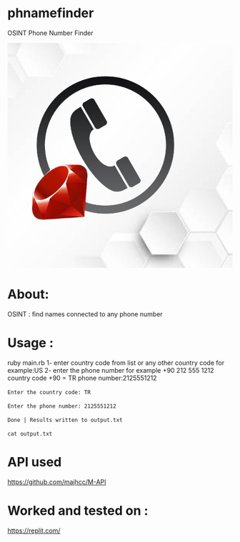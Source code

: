 # phnamefinder
OSINT Phone Number Finder

 ![image](rubyimage.jpg)


# About:
  OSINT : find names connected to any phone number
# Usage :
ruby main.rb
1- enter country code from list or any other country code for example:US
2- enter the phone number for example
+90 212 555 1212
country code +90   = TR
phone number:2125551212

``
Enter the country code: TR `` 

``Enter the phone number: 2125551212``  

``Done | Results written to output.txt``  

``cat output.txt ``




# API used
https://github.com/majhcc/M-API
# Worked and tested on :
https://replit.com/
